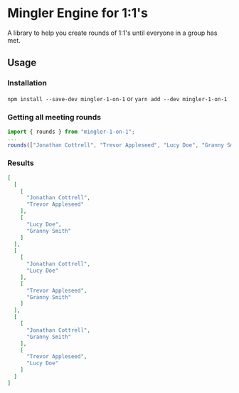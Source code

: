 # Mingler Engine for 1:1's

A library to help you create rounds of 1:1's until everyone in a group has met.

## Usage

### Installation

`npm install --save-dev mingler-1-on-1`
or
`yarn add --dev mingler-1-on-1`

### Getting all meeting rounds

```typescript
import { rounds } from "mingler-1-on-1";
...
rounds(["Jonathan Cottrell", "Trevor Appleseed", "Lucy Doe", "Granny Smith"])
```

### Results

```json
[
  [
    [
      "Jonathan Cottrell",
      "Trevor Appleseed"
    ],
    [
      "Lucy Doe",
      "Granny Smith"
    ]
  ],
  [
    [
      "Jonathan Cottrell",
      "Lucy Doe"
    ],
    [
      "Trevor Appleseed",
      "Granny Smith"
    ]
  ],
  [
    [
      "Jonathan Cottrell",
      "Granny Smith"
    ],
    [
      "Trevor Appleseed",
      "Lucy Doe"
    ]
  ]
]
```
